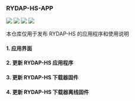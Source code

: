 ### RYDAP-HS-APP

[![](https://img.shields.io/badge/RYDAP--HS--APP-v1.0.7-444?logo=github&style=flat&labelColor=333)](https://github.com/rymcu/RYDAP-HS-APP/releases)
[![](https://img.shields.io/badge/RYMCU-.COM-444?logo=googlechrome&style=flat&labelColor=333)](https://rymcu.com)
![](https://img.shields.io/badge/Qt-5-444?logo=qt&style=flat&labelColor=333)
![](https://img.shields.io/badge/C++-333?logo=cplusplus&style=flat&labelColor=333)

本仓库仅用于发布 RYDAP-HS 的应用程序和使用说明

#### 1. 应用界面

#### 2. 更新 RYDAP-HS 应用程序

#### 3. 更新 RYDAP-HS 下载器固件

#### 4. 更新 RYDAP-HS 下载器离线固件
